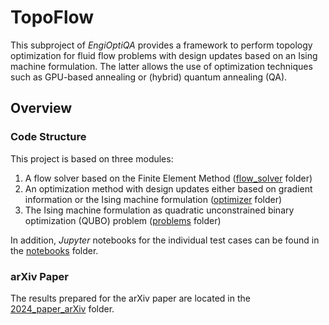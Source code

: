 # TopoFlow
This subproject of _EngiOptiQA_ provides a framework to perform topology optimization for fluid flow problems with design updates based on an Ising machine formulation. The latter allows the use of optimization techniques such as GPU-based annealing or (hybrid) quantum annealing (QA).

## Overview
### Code Structure
This project is based on three modules:
   1. A flow solver based on the Finite Element Method ([flow_solver](flow_solver) folder)
   2. An optimization method with design updates either based on gradient information or the Ising machine formulation ([optimizer](optimizer) folder)
   3. The Ising machine formulation as quadratic unconstrained binary optimization (QUBO) problem ([problems](problems) folder)

In addition, _Jupyter_ notebooks for the individual test cases can be found in the [notebooks](notebooks) folder. 
### arXiv Paper
The results prepared for the arXiv paper are located in the [2024_paper_arXiv](scripts/2024_paper_arXiv) folder.
